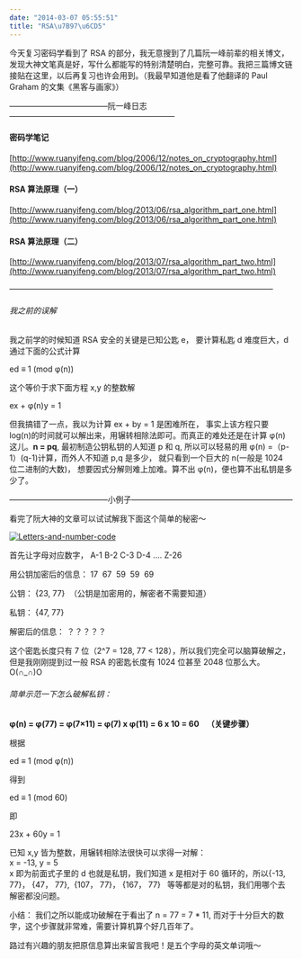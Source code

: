 ```yaml
---
date: "2014-03-07 05:55:51"
title: "RSA\u7B97\u6CD5"
---
```


今天复习密码学看到了 RSA 的部分，我无意搜到了几篇阮一峰前辈的相关博文，发现大神文笔真是好，写什么都能写的特别清楚明白，完整可靠。我把三篇博文链接贴在这里，以后再复习也许会用到。（我最早知道他是看了他翻译的 Paul Graham 的文集《黑客与画家》）

————————————–阮一峰日志—————————————————————

#### 密码学笔记

[http://www.ruanyifeng.com/blog/2006/12/notes_on_cryptography.html](http://www.ruanyifeng.com/blog/2006/12/notes_on_cryptography.html)

#### RSA 算法原理（一）

[http://www.ruanyifeng.com/blog/2013/06/rsa_algorithm_part_one.html](http://www.ruanyifeng.com/blog/2013/06/rsa_algorithm_part_one.html)

#### RSA 算法原理（二）

[http://www.ruanyifeng.com/blog/2013/07/rsa_algorithm_part_two.html](http://www.ruanyifeng.com/blog/2013/07/rsa_algorithm_part_two.html)

—————————————————————————————————–

###### 我之前的误解

我之前学的时候知道 RSA 安全的关键是已知公匙 e， 要计算私匙 d 难度巨大，d 通过下面的公式计算

ed ≡ 1 (mod φ(n))

这个等价于求下面方程 x,y 的整数解

ex + φ(n)y = 1

但我搞错了一点，我以为计算 ex + by = 1 是困难所在， 事实上该方程只要 log(n)的时间就可以解出来，用辗转相除法即可。而真正的难处还是在计算 φ(n)这儿。**n = pq**, 最初制造公钥私钥的人知道 p 和 q, 所以可以轻易的用 φ(n) =（p-1）(q-1)计算，而外人不知道 p,q 是多少， 就只看到一个巨大的 n(一般是 1024 位二进制的大数)， 想要因式分解则难上加难。算不出 φ(n)，便也算不出私钥是多少了。

————————————–小例子————————————————————–

看完了阮大神的文章可以试试解我下面这个简单的秘密～

[![Letters-and-number-code](https://architech-blog.s3-ap-southeast-1.amazonaws.com/content/images/uploads/2014/03/Letters-and-number-code.jpg)](https://architech-blog.s3-ap-southeast-1.amazonaws.com/content/images/uploads/2014/03/Letters-and-number-code.jpg)

首先让字母对应数字， A-1 B-2 C-3 D-4 …. Z-26

用公钥加密后的信息： 17  67  59  59  69

公钥： {23, 77}  （公钥是加密用的，解密者不需要知道）

私钥： {47, 77}

解密后的信息： ？？？？？

这个密匙长度只有 7 位（2^7 = 128, 77 < 128），所以我们完全可以脑算破解之，但是我刚刚提到过一般 RSA 的密匙长度有 1024 位甚至 2048 位那么大。O(∩_∩)O

###### 简单示范一下怎么破解私钥：

**φ(n) = φ(77) = φ(7×11) = φ(7) x φ(11) = 6 x 10 = 60    （关键步骤）**

根据

ed ≡ 1 (mod φ(n))

得到

ed ≡ 1 (mod 60)

即

23x + 60y = 1

已知 x,y 皆为整数，用辗转相除法很快可以求得一对解：  
 x = -13, y = 5  
 x 即为前面式子里的 d 也就是私钥，我们知道 x 是相对于 60 循环的，所以{-13, 77}， {47， 77},  {107， 77}， {167， 77}   等等都是对的私钥，我们用哪个去解密都没问题。

小结： 我们之所以能成功破解在于看出了 n = 77 = 7 \* 11, 而对于十分巨大的数字，这个步骤就非常难，需要计算机算个好几百年了。

路过有兴趣的朋友把原信息算出来留言我吧！是五个字母的英文单词哦～
